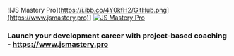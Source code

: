 ![JS Mastery Pro](https://i.ibb.co/4Y0kfH2/GitHub.png](https://www.jsmastery.pro)]
[![JS Mastery Pro](https://i.ibb.co/4Y0kfH2/GitHub.png)](https://www.jsmastery.pro)

### Launch your development career with project-based coaching - https://www.jsmastery.pro
